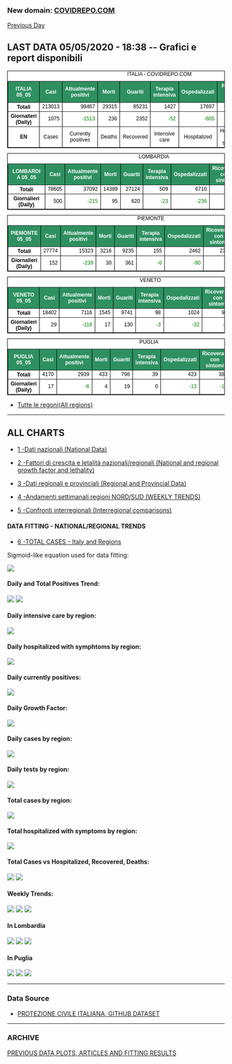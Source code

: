 <!-- start -->
### New domain: <a href="http://www.covidrepo.com/">COVIDREPO.COM</a>
[Previous Day](/index_04_05.md)
## LAST DATA 05/05/2020 - 18:38 -- Grafici e report disponibili

<table style=" color:black; font-size:12; font-family:arial; text-align:center; " cellpadding="2.5" cellspacing="0" border="1" bordercolor="black" bgcolor="#FFFFFF">
<caption>ITALIA - COVIDREPO.COM</caption>
<tr style="color:#FFFFFF;background:#2E9061">
<th>ITALIA 05_05</th>
<th>Casi</th>
<th>Attualmente positivi</th>
<th>Morti</th>
<th>Guariti</th>
<th>Terapia intensiva</th>
<th>Ospedalizzati</th>
<th>Ricoverati con sintomi</th>
<th>Isolamento domiciliare</th>
<th>Tamponi</th>
</tr>
<tr>
<th>Totali</th>
<td align="right"> 213013</td>
<td align="right"> 98467</td>
<td align="right"> 29315</td>
<td align="right"> 85231</td>
<td align="right"> 1427</td>
<td align="right"> 17697</td>
<td align="right"> 16270</td>
<td align="right"> 80770</td>
<td align="right"> 2246666</td>
</tr>
<tr>
<th>Giornalieri (Daily)</th>
<td align="right"> 1075</td>
<td align="right" style=" color:green; "> -1513</td>
<td align="right"> 236</td>
<td align="right"> 2352</td>
<td align="right" style=" color:green; "> -52</td>
<td align="right" style=" color:green; "> -605</td>
<td align="right" style=" color:green; "> -553</td>
<td align="right" style=" color:green; "> -908</td>
<td align="right"> 55263</td>
</tr>
<tr>
<th>EN</th>
<td>Cases</td>
<td>Currently positives</td>
<td>Deaths</td>
<td>Recovered</td>
<td>Intensive care</td>
<td>Hospitalized</td>
<td>Hospitalized with symptoms</td>
<td>Home isolation</td>
<td>Tests</td>
</tr>
</table>

<table style=" color:black; font-size:12; font-family:arial; text-align:center; " cellpadding="2.5" cellspacing="0" border="1" bordercolor="black" bgcolor="#FFFFFF">
<caption>LOMBARDIA</caption>
<tr style="color:#FFFFFF;background:#2E9061">
<th>LOMBARDIA 05_05</th>
<th>Casi</th>
<th>Attualmente positivi</th>
<th>Morti</th>
<th>Guariti</th>
<th>Terapia intensiva</th>
<th>Ospedalizzati</th>
<th>Ricoverati con sintomi</th>
<th>Isolamento domiciliare</th>
<th>Tamponi</th>
</tr>
<tr>
<th>Totali</th>
<td align="right"> 78605</td>
<td align="right"> 37092</td>
<td align="right"> 14389</td>
<td align="right"> 27124</td>
<td align="right"> 509</td>
<td align="right"> 6710</td>
<td align="right"> 6201</td>
<td align="right"> 30382</td>
<td align="right"> 425290</td>
</tr>
<tr>
<th>Giornalieri (Daily)</th>
<td align="right"> 500</td>
<td align="right" style=" color:green; "> -215</td>
<td align="right"> 95</td>
<td align="right"> 620</td>
<td align="right" style=" color:green; "> -23</td>
<td align="right" style=" color:green; "> -236</td>
<td align="right" style=" color:green; "> -213</td>
<td align="right"> 21</td>
<td align="right"> 6455</td>
</tr>
</table>

<table style=" color:black; font-size:12; font-family:arial; text-align:center; " cellpadding="2.5" cellspacing="0" border="1" bordercolor="black" bgcolor="#FFFFFF">
<caption>PIEMONTE</caption>
<tr style="color:#FFFFFF;background:#2E9061">
<th>PIEMONTE 05_05</th>
<th>Casi</th>
<th>Attualmente positivi</th>
<th>Morti</th>
<th>Guariti</th>
<th>Terapia intensiva</th>
<th>Ospedalizzati</th>
<th>Ricoverati con sintomi</th>
<th>Isolamento domiciliare</th>
<th>Tamponi</th>
</tr>
<tr>
<th>Totali</th>
<td align="right"> 27774</td>
<td align="right"> 15323</td>
<td align="right"> 3216</td>
<td align="right"> 9235</td>
<td align="right"> 155</td>
<td align="right"> 2462</td>
<td align="right"> 2307</td>
<td align="right"> 12861</td>
<td align="right"> 181316</td>
</tr>
<tr>
<th>Giornalieri (Daily)</th>
<td align="right"> 152</td>
<td align="right" style=" color:green; "> -239</td>
<td align="right"> 30</td>
<td align="right"> 361</td>
<td align="right" style=" color:green; "> -6</td>
<td align="right" style=" color:green; "> -90</td>
<td align="right" style=" color:green; "> -84</td>
<td align="right" style=" color:green; "> -149</td>
<td align="right"> 5238</td>
</tr>
</table>

<table style=" color:black; font-size:12; font-family:arial; text-align:center; " cellpadding="2.5" cellspacing="0" border="1" bordercolor="black" bgcolor="#FFFFFF">
<caption>VENETO</caption>
<tr style="color:#FFFFFF;background:#2E9061">
<th>VENETO 05_05</th>
<th>Casi</th>
<th>Attualmente positivi</th>
<th>Morti</th>
<th>Guariti</th>
<th>Terapia intensiva</th>
<th>Ospedalizzati</th>
<th>Ricoverati con sintomi</th>
<th>Isolamento domiciliare</th>
<th>Tamponi</th>
</tr>
<tr>
<th>Totali</th>
<td align="right"> 18402</td>
<td align="right"> 7116</td>
<td align="right"> 1545</td>
<td align="right"> 9741</td>
<td align="right"> 98</td>
<td align="right"> 1024</td>
<td align="right"> 926</td>
<td align="right"> 6092</td>
<td align="right"> 390952</td>
</tr>
<tr>
<th>Giornalieri (Daily)</th>
<td align="right"> 29</td>
<td align="right" style=" color:green; "> -118</td>
<td align="right"> 17</td>
<td align="right"> 130</td>
<td align="right" style=" color:green; "> -3</td>
<td align="right" style=" color:green; "> -32</td>
<td align="right" style=" color:green; "> -29</td>
<td align="right" style=" color:green; "> -86</td>
<td align="right"> 7292</td>
</tr>
</table>

<table style=" color:black; font-size:12; font-family:arial; text-align:center; " cellpadding="2.5" cellspacing="0" border="1" bordercolor="black" bgcolor="#FFFFFF">
<caption>PUGLIA</caption>
<tr style="color:#FFFFFF;background:#2E9061">
<th>PUGLIA 05_05</th>
<th>Casi</th>
<th>Attualmente positivi</th>
<th>Morti</th>
<th>Guariti</th>
<th>Terapia intensiva</th>
<th>Ospedalizzati</th>
<th>Ricoverati con sintomi</th>
<th>Isolamento domiciliare</th>
<th>Tamponi</th>
</tr>
<tr>
<th>Totali</th>
<td align="right"> 4170</td>
<td align="right"> 2939</td>
<td align="right"> 433</td>
<td align="right"> 798</td>
<td align="right"> 39</td>
<td align="right"> 423</td>
<td align="right"> 384</td>
<td align="right"> 2516</td>
<td align="right"> 69128</td>
</tr>
<tr>
<th>Giornalieri (Daily)</th>
<td align="right"> 17</td>
<td align="right" style=" color:green; "> -6</td>
<td align="right"> 4</td>
<td align="right"> 19</td>
<td align="right"> 0</td>
<td align="right" style=" color:green; "> -13</td>
<td align="right" style=" color:green; "> -13</td>
<td align="right"> 7</td>
<td align="right"> 1961</td>
</tr>
</table>


- [Tutte le regoni(All regions)](/Tables/regionsTable_05_05.md)

---

## ALL CHARTS

- [1 -Dati nazionali (National Data)](/RUN_05_05/RUN0/RUN.html)

- [2 -Fattori di crescita e letalità nazionali/regionali (National and regional growth factor and lethality)](/RUN_05_05/RUN6/RUN.html)

- [3 -Dati regionali e provinciali (Regional and Provincial Data)](/RUN_05_05/RUN2/RUN.html)

- [4 -Andamenti settimanali regioni NORD/SUD (WEEKLY TRENDS)](/RUN_05_05/RUN5/RUN.html)

- [5 -Confronti interregionali (Interregional comparisons)](/RUN_05_05/RUN4/RUN.html)

#### DATA FITTING - NATIONAL/REGIONAL TRENDS

- [6 -TOTAL CASES - Italy and Regions](/RUN_05_05/RUN1/RUN.html)

Sigmoid-like equation used for data fitting:

<img src="http://latex.codecogs.com/svg.latex?Sig = \frac{a}{e^{b(x+c)} + a1e^{b1(x+c1)} - d}" border="0"/>

#### Daily and Total Positives Trend:
<img src="https://marcelchiarello.github.io/showdata/RUN_05_05/RUN1/RUN_DATA_FIT_TOTAL_CASES_ITALY_REGIONS_01.png">
<img src="https://marcelchiarello.github.io/showdata/RUN_05_05/RUN1/RUN_DATA_FIT_TOTAL_CASES_ITALY_REGIONS_02.png">

#### Daily intensive care by region:
<img src="https://marcelchiarello.github.io/showdata/RUN_05_05/RUN4/RUN_INTEREGION_13.png">

#### Daily hospitalized with symphtoms by region:
<img src="https://marcelchiarello.github.io/showdata/RUN_05_05/RUN4/RUN_INTEREGION_14.png">

#### Daily currently positives:
<img src="https://marcelchiarello.github.io/showdata/RUN_05_05/RUN4/RUN_INTEREGION_15.png">

#### Daily Growth Factor:
<img src="https://marcelchiarello.github.io/showdata/RUN_05_05/RUN6/RUN_FACTORS_01.png">

#### Daily cases by region:
<img src="https://marcelchiarello.github.io/showdata/RUN_05_05/RUN4/RUN_INTEREGION_11.png">

#### Daily tests by region:
<img src="https://marcelchiarello.github.io/showdata/RUN_05_05/RUN4/RUN_INTEREGION_12.png">

#### Total cases by region:
<img src="https://marcelchiarello.github.io/showdata/RUN_05_05/RUN4/RUN_INTEREGION_01.png">

#### Total hospitalized with symptoms by region:
<img src="https://marcelchiarello.github.io/showdata/RUN_05_05/RUN4/RUN_INTEREGION_05.png">

#### Total Cases vs Hospitalized, Recovered, Deaths:
<img src="https://marcelchiarello.github.io/showdata/RUN_05_05/RUN0/RUN_DATA_ITALIA_01.png">


<img src="https://marcelchiarello.github.io/showdata/RUN_05_05/RUN0/RUN_DATA_ITALIA_04.png">

#### Weekly Trends:
<img src="https://marcelchiarello.github.io/showdata/RUN_05_05/RUN5/RUN_NEWTRENDS_01.png">
<img src="https://marcelchiarello.github.io/showdata/RUN_05_05/RUN5/RUN_NEWTRENDS_02.png">
<img src="https://marcelchiarello.github.io/showdata/RUN_05_05/RUN5/RUN_NEWTRENDS_03.png">


#### In Lombardia
<img src="https://marcelchiarello.github.io/showdata/RUN_05_05/RUN2/RUN_DATA_PROVINCE_08.png">
<img src="https://marcelchiarello.github.io/showdata/RUN_05_05/RUN1/RUN_DATA_FIT_TOTAL_CASES_ITALY_REGIONS_05.png">
<img src="https://marcelchiarello.github.io/showdata/RUN_05_05/RUN1/RUN_DATA_FIT_TOTAL_CASES_ITALY_REGIONS_06.png">

#### In Puglia
<img src="https://marcelchiarello.github.io/showdata/RUN_05_05/RUN2/RUN_DATA_PROVINCE_01.png">
<img src="https://marcelchiarello.github.io/showdata/RUN_05_05/RUN1/RUN_DATA_FIT_TOTAL_CASES_ITALY_REGIONS_03.png">
<img src="https://marcelchiarello.github.io/showdata/RUN_05_05/RUN1/RUN_DATA_FIT_TOTAL_CASES_ITALY_REGIONS_04.png">

---

### Data Source

- [PROTEZIONE CIVILE ITALIANA, GITHUB DATASET](https://github.com/pcm-dpc/COVID-19)

---

### ARCHIVE
[PREVIOUS DATA,PLOTS, ARTICLES AND FITTING RESULTS](/archive.md)
